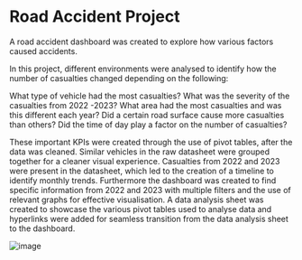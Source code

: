 # Road Accident Project
A road accident dashboard was created to explore how various factors caused accidents. 

In this project, different environments were analysed to identify how the number of casualties changed depending on the following:

What type of vehicle had the most casualties?
What was the severity of the casualties from 2022 -2023?
What area had the most casualties and was this different each year?
Did a certain road surface cause more casualties than others?
Did the time of day play a factor on the number of casualties?

These important KPIs were created through the use of pivot tables, after the data was cleaned. Similar vehicles in the raw datasheet were grouped together for a cleaner visual experience.
Casualties from 2022 and 2023 were present in the datasheet, which led to the creation of a timeline to identify monthly trends. Furthermore the dashboard was created to find specific information from 2022
and 2023 with multiple filters and the use of relevant graphs for effective visualisation. A data analysis sheet was created to showcase the various pivot tables used to analyse data and hyperlinks were added for seamless 
transition from the data analysis sheet to the dashboard.


![image](https://github.com/Gerrad-O/Road-Accident-Project/assets/161075394/e81a2caf-eca9-4f11-8c21-b5253768451c)

